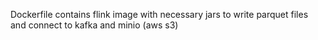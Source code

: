 Dockerfile contains flink image with necessary jars to write parquet files and connect to kafka and minio (aws s3)
